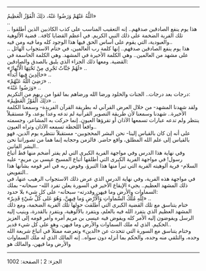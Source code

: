 ------------------------------------------------------------------------

اللَّهُ عَنْهُمْ وَرَضُوا عَنْهُ، ذلِكَ الْفَوْزُ الْعَظِيمُ»  
..  
.. هذا يوم ينفع الصادقين صدقهم.. إنه التعقيب المناسب على كذب الكاذبين
الذين أطلقوا تلك الفرية الضخمة على ذلك النبي الكريم. في أعظم القضايا
كافة.. قضية الألوهية والعبودية، التي يقوم على أساس الحق فيها هذا الوجود
كله وما فيه ومن فيه..  
.. هذا يوم ينفع الصادقين صدقهم.. إنها كلمة رب العالمين، في ختام
الاستجواب الهائل على مشهد من العالمين.. وهي الكلمة الأخيرة في المشهد.
وهي الكلمة الحاسمة في القضية. ومعها ذلك الجزاء الذي يليق بالصدق
والصادقين:  
«لَهُمْ جَنَّاتٌ تَجْرِي مِنْ تَحْتِهَا الْأَنْهارُ» ..  
«خالِدِينَ فِيها أَبَداً» ..  
«رَضِيَ اللَّهُ عَنْهُمْ» ..  
«وَرَضُوا عَنْهُ» ..  
درجات بعد درجات.. الجنات والخلود ورضا الله ورضاهم بما لقوا من ربهم من
التكريم:  
«ذلِكَ الْفَوْزُ الْعَظِيمُ» ..  
ولقد شهدنا المشهد- من خلال العرض القرآني له بطريقة القرآن الفريدة-
وسمعنا الكلمة الأخيرة.. شهدنا وسمعنا لأن طريقة التصوير القرآنية لم تدعه
وعداً يوعد، ولا مستقبلاً ينتظر ولم تدعه عبارات تسمعها الآذان أو تقرؤها
العيون. إنما حركت به المشاعر، وجسمته واقعاً اللحظة تسمعه الآذان وتراه
العيون..  
على أنه إن كان بالقياس إلينا- نحن البشر المحجوبين- مستقبلاً ننتظره يوم
الدين، فهو بالقياس إلى علم الله المطلق، واقع حاضر. فالزمن وحجابه إنما
هما من تصوراتنا نحن البشر الفانين..  
وفي نهاية هذا الدرس وفي مواجهة الفرية الكبرى التي لم يفتر أضخم منها قط
أتباع رسول! في مواجهة الفرية الكبرى التي أطلقها أتباع المسيح عيسى بن
مريم- عليه السلام- فرية ألوهيته الفرية التي تبرأ منها هذا التبرؤ، وفوض
ربه في أمر قومه بشأنها هذا التفويض..  
في مواجهة هذه الفرية، وفي نهاية الدرس الذي عرض ذلك الاستجواب الرهيب
عنها، في ذلك المشهد العظيم.. يجيء الإيقاع الأخير في السورة يعلن تفرد
الله- سبحانه- بملك السماوات والأرض وما فيهن وقدرته- سبحانه- على كل شيء
بلا حدود:  
«لِلَّهِ مُلْكُ السَّماواتِ وَالْأَرْضِ وَما فِيهِنَّ، وَهُوَ عَلى كُلِّ شَيْءٍ قَدِيرٌ» ..  
ختام يتناسق مع تلك القضية الكبرى التي أطلقت حولها تلك الفرية الضخمة، ومع
ذلك المشهد العظيم الذي يتفرد الله فيه بالعلم، ويتفرد بالألوهية، ويتفرد
بالقدرة، وينيب إليه الرسل ويفوضون إليه الأمر كله ويفوض فيه عيسى بن مريم
أمره وأمر قومه إلى العزيز الحكيم. الذي له ملك السماوات والأرض وما فيهن،
وهو على كل شيء قدير..  
وختام يتناسق مع السورة التي تتحدث عن «الدين» وتعرضه ممثلاً في اتباع شريعة
الله وحده، والتلقي منه وحده، والحكم بما أنزله دون سواه.. إنه المالك الذي
له ملك السماوات والأرض وما فيهن، والمالك هو

------------------------------------------------------------------------

الجزء: 2 ¦ الصفحة: 1002
